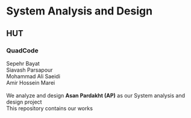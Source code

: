 # System Analysis and Design
## HUT
### QuadCode
Sepehr Bayat <br>
Siavash Parsapour <br>
Mohammad Ali Saeidi <br>
Amir Hossein Marei <br>
<br>
We analyze and design <b>Asan Pardakht (AP)</b> as our System analysis and design project<br>
This repository contains our works
